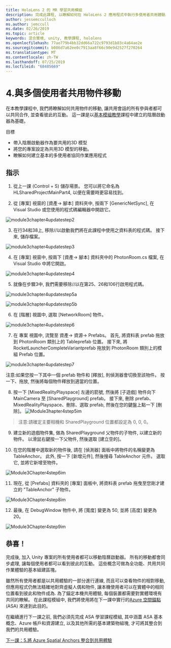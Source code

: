 ```yaml
---
title: HoloLens 2 的 MR 學習共用模組
description: 完成此課程, 以瞭解如何在 HoloLens 2 應用程式中執行多使用者共用體驗。
author: jessemcculloch
ms.author: jemccull
ms.date: 02/26/2019
ms.topic: article
keywords: 混合實境, unity, 教學課程, hololens
ms.openlocfilehash: 77ae779b4bb32dd66a722c9793d1b83c4a64ae2e
ms.sourcegitcommit: b086d7a62ee0c7913aa8f66c90e9d2527f270264
ms.translationtype: MT
ms.contentlocale: zh-TW
ms.lasthandoff: 07/25/2019
ms.locfileid: "68485669"
---
```

# <a name="4-sharing-object-movements-with-multiple-users"></a>4.與多個使用者共用物件移動

在本教學課程中, 我們將瞭解如何共用物件的移動, 讓共用會話的所有參與者都可以共同合作, 並查看彼此的互動。 這一課是以[基本模組教學](mrlearning-base.md)課程中建立的陰曆啟動器為基礎。

目標

- 帶入陰曆啟動器作為要共用的3D 模型
- 將您的專案設定為共用3D 模型的移動。
- 瞭解如何建立基本的多使用者協同作業應用程式

## <a name="instructions"></a>指示


1. 從上一課 (Control + S) 儲存場景。 您可以將它命名為 HLSharedProjectMainPart4, 以便在需要時更容易找到。

2. 從 [專案] 視窗的 [資產-> 腳本] 資料夾中, 按兩下 [GenericNetSync], 在 Visual Studio 或您使用的程式碼編輯器中開啟它。  

![module3chapter4updatestep2](images/module3chapter4updatestep2.png)

3. 在行34和38上, 移除//以啟動我們將在此課程中使用之資料表的程式碼。 接下來, 儲存檔案。 

![module3chapter4updatestep3](images/module3chapter4updatestep3.png)

4. 在 [專案] 視窗中, 按兩下 [資產-> 腳本] 資料夾中的 PhotonRoom.cs 檔案, 在 Visual Studio 中將它開啟。 

![module3chapter4updatestep4](images/module3chapter4updatestep4.png)

5. 就像在步驟3中, 我們需要移除//以在第25、26和106行啟用程式碼。

![module3chapter4updatestep5a](images/module3chapter4updatestep5a.png) 

![module3chapter4updatestep5b](images/module3chapter4updatestep5b.png)

6. 在 [階層] 視圖中, 選取 [NetworkRoom] 物件。

![module3chapter4updatestep6](images/module3chapter4updatestep6.png)

7. 在 專案 視圖中, 流覽至 資產-> 資源-> Prefabs。 首先, 將資料表 prefab 拖放到 PhotonRoom 類別上的 Tableprefab 位置。 接下來, 將 RocketLauncherCompleteVariantprefab 拖放到 PhotonRoom 類別上的模組 Prefab 位置。

![module3chapter4updatestep7](images/module3chapter4updatestep7.png)

   注意:如果您按一下其中一個 prefab 物件和 [釋放], 則偵測器會切換至該物件。 按一下、拖放, 然後將每個物件釋放到適當的位置。

8. 按一下 [MixedRealityPlayspace] 左邊的箭號, 然後將 [子遊戲] 物件向下 MainCamera 至 [SharedPlayground] prefab。 接下來, 刪除 prefab、MixedRealityPlayspace、刪除、選取 prefab, 然後在您的鍵盤上點一下 [刪除]。
![Module3hapter4step5im](images/module3chapter4step5im.PNG)

>注意:請確定主要相機和 SharedPlayground 位置都設定為 0, 0, 0。
>

9. 建立新的遊戲物件集, 做為 SharedPlayground 父物件的子物件, 以建立新的物件。 以滑鼠右鍵按一下父物件, 然後選取 [建立空的]。 

10. 在您的階層中選取新的物件後, 請在 [偵測器] 面板中將物件的名稱變更為 TableAnchor。 此外, 按一下 [新增元件], 然後搜尋 TableAnchor 元件。 選取它, 並將它新增至物件。 

![Module3Chapter4step6im](images/module3chapter4step7im.PNG)

11. 現在, 從 [Prefabs] 資料夾的 [專案] 面板中, 將資料表 prefab 拖曳至您剛才建立的 "TableAnchor" 子物件。

![Module3Chapter4step8im](images/module3chapter4step8im.PNG)

12. 最後, 在 DebugWindow 物件中, 將 [寬度] 變更為 50, 並將 [高度] 變更為20。

![Module3Chapter4step9im](images/module3chapter4step11im.PNG)

## <a name="congratulations"></a>恭喜！


完成後, 加入 Unity 專案的所有使用者都可以移動陰曆啟動器。 所有的移動都會同步處理, 讓每個使用者都可以看到彼此的互動。 這些概念可做為全功能、共用共同作業體驗的基本組建區塊。 

雖然所有使用者都是以共用體驗的一部分進行連線, 而且可以查看物件的相對移動, 但應用程式仍無法精確地對齊虛擬人偶和物件, 讓本機使用者可以在實體中的相同位置看到彼此和物件成為. 為了錨定本機共用體驗, 每個裝置都需要對實體環境有共同的瞭解。 在此課程模組中, 我們將使用將在下一課中實行的[Azure 空間錨點](<https://azure.microsoft.com/en-us/services/spatial-anchors/>)(ASA) 來達到此目的。

在繼續進行下一課之前, 我們必須先完成 ASA 學習課程模組, 其中涵蓋 ASA 基本概念、Azure 帳戶和資源建立, 以及其他所需的基本建築物組塊, 才可將其整合到我們的共用體驗。

[下一課：5.將 Azure Spatial Anchors 整合到共用體驗](mrlearning-sharing(photon)-ch5.md)

